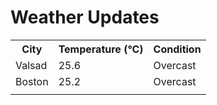 # Weather Updates

<!-- WEATHER-UPDATE-START -->
<table><tr><th>City</th><th>Temperature (°C)</th><th>Condition</th></tr><tr><td>Valsad</td><td>25.6</td><td>Overcast</td></tr><tr><td>Boston</td><td>25.2</td><td>Overcast</td></tr><tr><td></td><td></td><td></td></tr></table>
<!-- WEATHER-UPDATE-END -->
